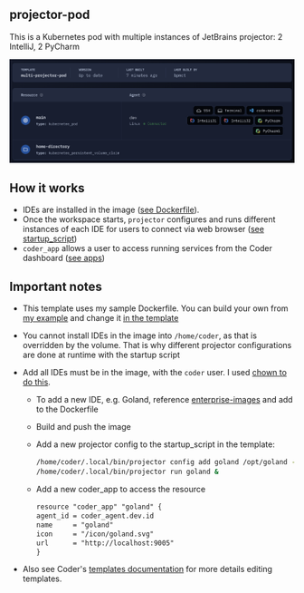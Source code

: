 ## projector-pod

This is a Kubernetes pod with multiple instances of JetBrains projector: 2 IntelliJ, 2 PyCharm

![projector-pod](screenshot.png)

## How it works

- IDEs are installed in the image ([see Dockerfile](https://github.com/bpmct/coder-templates/blob/2dd8628e23a6597f68c45f904d08e60895ddc063/multi-projector-pod/Dockerfile#L63-L71)).
- Once the workspace starts, `projector` configures and runs different instances of each IDE for users to connect via web browser ([see startup_script](https://github.com/bpmct/coder-templates/blob/2dd8628e23a6597f68c45f904d08e60895ddc063/multi-projector-pod/main.tf#L57-L75))
- `coder_app` allows a user to access running services from the Coder dashboard ([see apps](https://github.com/bpmct/coder-templates/blob/2dd8628e23a6597f68c45f904d08e60895ddc063/multi-projector-pod/main.tf#L81-L115))

## Important notes

- This template uses my sample Dockerfile. You can build your own from [my example](https://github.com/bpmct/coder-templates/blob/2dd8628e23a6597f68c45f904d08e60895ddc063/multi-projector-pod/Dockerfile#L63-L71) and change it [in the template](https://github.com/bpmct/coder-templates/blob/2dd8628e23a6597f68c45f904d08e60895ddc063/multi-projector-pod/main.tf#L147)

- You cannot install IDEs in the image into `/home/coder`, as that is overridden by the volume. That is why different projector configurations are done at runtime with the startup script

- Add all IDEs must be in the image, with the `coder` user. I used [chown to do this](https://github.com/bpmct/coder-templates/blob/main/multi-projector-pod/Dockerfile#L71).

  - To add a new IDE, e.g. Goland, reference [enterprise-images](https://github.com/coder/enterprise-images/blob/91bf78a9dc6bb18a205f475a141987de4f1eae9e/images/goland/Dockerfile.ubuntu#L15-L17) and add to the Dockerfile

  - Build and push the image

  - Add a new projector config to the startup_script in the template:

    ```sh
    /home/coder/.local/bin/projector config add goland /opt/goland --force --use-separate-config --port 9005 --hostname localhost
    /home/coder/.local/bin/projector run goland &
    ```

  - Add a new coder_app to access the resource

    ```hcl
    resource "coder_app" "goland" {
    agent_id = coder_agent.dev.id
    name     = "goland"
    icon     = "/icon/goland.svg"
    url      = "http://localhost:9005"
    }
    ```

- Also see Coder's [templates documentation](https://coder.com/docs/coder-oss/latest/templates) for more details editing templates.
